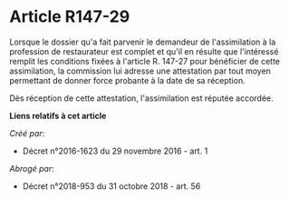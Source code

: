 # Article R147-29

Lorsque  le dossier qu'a fait parvenir le demandeur de l'assimilation à la  profession de restaurateur est complet et qu'il
en résulte que  l'intéressé remplit les conditions fixées à l'article R. 147-27 pour  bénéficier de cette assimilation, la
commission lui adresse une  attestation par tout moyen permettant de donner force probante à la date  de sa réception. 

Dès réception de cette attestation, l'assimilation est réputée accordée.

**Liens relatifs à cet article**

_Créé par_:

  - Décret n°2016-1623 du 29 novembre 2016 - art. 1

_Abrogé par_:

  - Décret n°2018-953 du 31 octobre 2018 - art. 56
